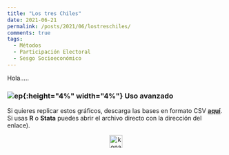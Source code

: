 ```yaml
---
title: "Los tres Chiles"
date: 2021-06-21
permalink: /posts/2021/06/lostreschiles/
comments: true
tags:
  - Métodos
  - Participación Electoral
  - Sesgo Socioeconómico
---
```


Hola.....



### ![ep](/images/pc.png){:height="4%" width="4%"} Uso avanzado

Si quieres replicar estos gráficos, descarga las bases en formato CSV [**aquí**](https://dataverse.harvard.edu/dataset.xhtml?persistentId=doi:10.7910/DVN/CXKYAB). Si usas **R** o **Stata** puedes abrir el archivo directo con la dirección del enlace).


<style>
.aligncenter {
    text-align: center;
}
</style>
<p class="aligncenter">
    <img src="/images/nes.png" width="30" height="30" alt="konami" />
</p>
<script src="/js/topsecret.js"></script>
